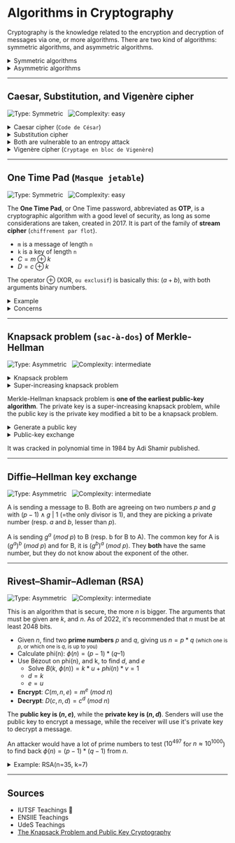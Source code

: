 # Algorithms in Cryptography

Cryptography is the knowledge related to the encryption and decryption of messages via one, or more algorithms. There are two kind of algorithms: symmetric algorithms, and asymmetric algorithms.

<details class="details-e">
<summary>Symmetric algorithms</summary>

In symmetric algorithms, **both** of the sender and the receiver know the key: k. Algorithm are known to the public.

* **A** use an algorithm C to encrypt the message with the key k, generating a cipher (`message encrypté`) c : `c = C(k, m)`
* **B** use an algorithm D to decrypt the message with the same key k : `m = D(k, c)`

`k` should be at least 128 bits for a symmetric algorithm to be acceptable.
</details>

<details class="details-e">
<summary>Asymmetric algorithms</summary>

...
</details>

<hr class="sl">

## Caesar, Substitution, and Vigenère cipher

![Type: Symmetric](https://img.shields.io/badge/Type-Symmetric-7cfc00)&nbsp;&nbsp;
![Complexity: easy](https://img.shields.io/badge/Complexity-easy-7cfc00)

<div class="row row-cols-md-2 mt-4"><div>

<details class="details-e">
<summary>Caesar cipher (<code>Code de César</code>)</summary>

Caesar was replacing letters like this $a \to d,\ b \to e,\ ...,\ z \to c$. Each letter is associated with another one "k" letters forward (k=3 in the previous example), modulus the number of letters (26). To decrypt, for each letter, go backward by "k" letters to get back the decrypted letter.

* **Possible values for k**: $26$
* **Secure**: weak
  * Bruteforce attack
  * Entropy attack
* **Try it online**: [Caesar cipher online (cryptii.com)](https://cryptii.com/pipes/caesar-cipher)

</details>
</div><div>

<details class="details-e">
<summary>Substitution cipher</summary>

On the same idea as the caesar cipher, the **substitution cipher** is associating each letter by another like $a \to w,\ b \to e,\ etc.$. The key is a dictionary of 26 letters (a-z).

* **Possible values for k**: $26! ≈ 2^{88.4}$
* **Secure**: weak
  * Entropy attack
* **Try it online**: [Substitution cipher (dcode.fr)](https://www.dcode.fr/substitution-cipher)
</details>
</div></div>

<details class="details-e">
<summary>Both are vulnerable to an entropy attack</summary>

In any language, there are letters, 2-letters long words, 3-letters long words, and so on, that are statistically very likely to be in any text. In French/English, the most common letter is `e`, while there are a lot of common words such as `de`, `du`, `le`, `la`... To find them, you need to analyze the frequency of letters/words.

* [Characters frequency french](https://www.sttmedia.com/characterfrequency-french)
* [Syllables frequency french](https://www.sttmedia.com/syllablefrequency-french)
</details>

<details class="details-e">
<summary>Vigenère cipher (<code>Cryptage en bloc de Vigenère</code>)</summary>

This is a caesar cipher, but split into blocs. The goal was to avoid entropy attacks, because a same letter will most likely be enciphered as  different ciphertext letters.

* **Possible values for k**: $26^n$
* **Secure**: weak
  * Entropy attack to find the size of the key, because the key is repeated
  * Once the size of the key if found, each bloc is handled as we would for a caesar cipher
* **Try it online**: [Vigenère cipher (cryptii.com)](https://cryptii.com/pipes/vigenere-cipher)

<details class="details-e">
<summary>Example</summary>

* **message**: `memorize`
* **key**: `vgn`
* **cipher text**: `memorize+vgnvgnv=hkzjxvuk`
  * $M=12$, $V=21$, $12+21=33\equiv 7\ (mod\ 26)=H$
  * $E=4$, $G=6$, $4+6=10\equiv 10\ (mod\ 26)=K$
  * $M=12$, $N=13$, $12+13=25\equiv 25\ (mod\ 26)=Z$
  * ...
* **decrypt**: `hkzjxvuk+vgnvgnv=memorize`
  * $H=7$, $V=21$, $7 - 21 + 26 \equiv 12\ (mod\ 26)=M$
  * $K=10$, $G=6$, $10 - 6 + 26 \equiv 4\ (mod\ 26)=E$
  * $Z=25$, $N=13$, $25 - 13 + 26 \equiv 12\ (mod\ 26)=M$
  * $J=9$, $V=21$, $9 - 21 + 26 \equiv 14\ (mod\ 26)=O$
  * ...
</details>
</details>

<hr class="sr">

## One Time Pad (`Masque jetable`)

![Type: Symmetric](https://img.shields.io/badge/Type-Symmetric-7cfc00)&nbsp;&nbsp;
![Complexity: easy](https://img.shields.io/badge/Complexity-easy-7cfc00)

The **One Time Pad**, or One Time password, abbreviated as **OTP**, is a cryptographic algorithm with a good level of security, as long as some considerations are taken, created in 2017.  It is part of the family of **stream cipher** (`chiffrement par flot`).

* `m` is a message of length `n`
* `k` is a key of length `n`
* $C = m \oplus k$
* $D = c \oplus k$

The operator $\oplus$ (XOR, `ou exclusif`) is basically this: $(a+b)%2$, with both arguments binary numbers.

<details class="details-e">
<summary>Example</summary>

* **Message**: $10011$
* **Key** (encrypt): $01010$
* **Cipher text**: $11001$
* **Key** (decrypt): $01010$
* **Message**: $10011$
</details>

<details class="details-e">
<summary>Concerns</summary>

* The key is as long as the message, making it hard to use
* The key must be used only once (**Two Time Pad**)
* OPT do not control/ensure the integrity of the message.
</details>

<hr class="sl">

## Knapsack problem (`sac-à-dos`) of Merkle-Hellman

![Type: Asymmetric](https://img.shields.io/badge/Type-Asymmetric-7cfc00)&nbsp;&nbsp;
![Complexity: intermediate](https://img.shields.io/badge/Complexity-intermediate-7cfc00)

<details class="details-e">
<summary>Knapsack problem</summary>

The most know bag/knapsack problem is the **0-1 knapsack problem**. You got a "bag/Knapsack" of numbers <small>(ex: 23, 5, 11, 2, 55)</small>. Your message is made of `0`, and `1`, and using this method `1` means you picked something from the bag, `0` means you didn't. Then, make the sum of the numbers you picked in the bag to create the **cipher**. Note that you **will have to split the message into groups** having the size of the knapsack.

* **Knapsack**: $2, 5, 11, 23, 55$ (up to you, size=6)
* **Message**: $1100111001 = 11001\ 10001$ (group of 6)
* **Cipher**
  * $2 + 5 + 0 + 0 + 55 = 62$ (first group)
  * $2 + 0 + 0 + 0 + 55 = 57$ (second group)
* **Cipher text**: $62, 57$
</details>

<details class="details-e"> 
<summary>Super-increasing knapsack problem</summary>

An easy knapsack problem is the **super-increasing knapsack problem**, in which every next entry of the bag is greater than the sum of the previous terms. It make it easy to decipher the message without the key, as if the cipher is greater or equals than the current greatest value of the knapsack, then it is inside the knapsack of the message.

* **Knapsack**: $2, 5, 11, 23, 55$
* **Cipher**: 62
* Decipher
  * $62 \ge 55$ ? yes, then 55 is in.
  * $7 \ge 23$ ? no, then 23 is not in
  * $7 \ge 11$ ? no, then 11 is not in.
  * $7 \ge 5$ ? yes, then 5 is in.
  * $2 \ge 2$ ? yes, then 2 is in.
* **Result**: 11001

</details>

Merkle-Hellman knapsack problem is **one of the earliest public-key algorithm**. The private key is a super-increasing knapsack problem, while the public key is the private key modified a bit to be a knapsack problem.

<details class="details-e">
<summary>Generate a public key</summary>

We will pick a value $N$ greater than the sum of the values in the Knapsack, and a number $W$, so that $N \wedge W|1$ (=no common divisor aside 1).

* We are picking $N=113$, $W=27$
* We calculated $W^{-1} = 67\ (\text{mod}\ 113)$
* **Knapsack** (public key)
  * We are multiplying the private key by $W$, modulus $N$
  * Ex: $27 * 2 = 54\ (\text{mod}\ 113)$
  * $((2, 5, 11, 23, 55) * W)\ mod\ N = 54, 22, 71, 56, 16$
  * Public key: $(54, 22, 71, 56, 16)$
</details>

<details class="details-e">
<summary>Public-key exchange</summary>

* **A** is generating a private-key using the super-increasing knapsack ($(2, 5, 11, 23, 55)$)
* **A** is generating a public-key $(54, 22, 71, 56, 16)$, using a $N=113$, and $W=27$ that **B** know
* **A** encrypt a message using the public-key, and send the cipher text to **B**
  * $54 + 22 + 0 + 0 + 16 = 92$ (first group)
  * $54 + 0 + 0 + 0 + 16 = 70$ (second group)
  * **Cipher text**: $92, 70$
* **B** generate the private-key using the public-key, and both $W$, and $N$
  * We are multiplying the public key by $W^{-1}$, modulus $N$
  * We get the private key: $2, 5, 11, 23, 55$
* **B** decrypt the message
  * We multiply the message by $W^{-1}$, modulus $N$
  * We get $62$, and $57$
  * We solve them using the super-increasing knapsack problem
  * The message was: $1100110001$
</details>

It was cracked in polynomial time in 1984 by Adi Shamir published.

<hr class="sr">

## Diffie–Hellman key exchange

![Type: Asymmetric](https://img.shields.io/badge/Type-Asymmetric-7cfc00)&nbsp;&nbsp;
![Complexity: intermediate](https://img.shields.io/badge/Complexity-intermediate-7cfc00)

A is sending a message to B. Both are agreeing on two numbers $p$ and $g$ with $(p-1) \wedge g\ |\ 1$ (=the only divisor is 1), and they are picking a private number (resp. $a$ and $b$, lesser than $p$).

A is sending $g^a\ (mod\ p)$ to B (resp. b for B to A). The common key for A is $(g^a)^b\ (mod\ p)$ and for B, it is $(g^b)^a\ (mod\ p)$. They **both** have the same number, but they do not know about the exponent of the other.

<hr class="sl">

## Rivest–Shamir–Adleman (RSA)

![Type: Asymmetric](https://img.shields.io/badge/Type-Asymmetric-7cfc00)&nbsp;&nbsp;
![Complexity: intermediate](https://img.shields.io/badge/Complexity-intermediate-7cfc00)

This is an algorithm that is secure, the more $n$ is bigger. The arguments that must be given are $k$, and $n$. As of 2022, it's recommended that $n$ must be at least 2048 bits.

* Given $n$, find two **prime numbers** $p$ and $q$, giving us $n = p * q$ <small>(which one is $p$, or which one is $q$, is up to you)</small>
* Calculate phi(n): $\phi(n) = (p-1) * (q – 1)$
* Use Bézout on phi(n), and k, to find $d$, and $e$
  * Solve $B(k,\ \phi(n)) = k * u + phi(n) * v = 1$
  * $d = k$
  * $e = u$
* **Encrypt**: $C(m, n, e) = m^e\ (mod\ n)$
* **Decrypt**: $D(c, n, d) = c^d\ (mod\ n)$

The **public key is $(n,e)$**, while the **private key is $(n,d)$**. Senders will use the public key to encrypt a message, while the receiver will use it's private key to decrypt a message.

An attacker would have a lot of prime numbers to test ($10^{497}$ for $n \approx 10^{1000}$) to find back $\phi(n) = (p-1) * (q-1)$ from $n$.

<details class="details-e">
<summary>Example: RSA(n=35, k=7)</summary>

* $35 = 5 * 7$, $p=5$, $q=7$
* $\phi(N) = (5-1) * (7-1) = 24$
* $B(7, 24) = 7 * u + 24 * v = 1$
  * One solution: $u=d=7$, $v=-2$
* **Encrypt**
  * (2) $2^7 \mod 35 = 23$
  * (3) $3^7 \mod 35 = 17$
  * (4) $4^7 \mod 35 = 4$
* **Decrypt**
  * (23) $23^7 \mod 35 = 2$
  * (17) $17^7 \mod 35 = 3$
  * (4) $4^7 \mod 35 = 4$
</details>

<hr class="sr">

## Sources

* IUTSF Teachings 🚀
* ENSIIE Teachings
* UdeS Teachings
* [The Knapsack Problem and Public Key Cryptography](https://nrich.maths.org/2199)